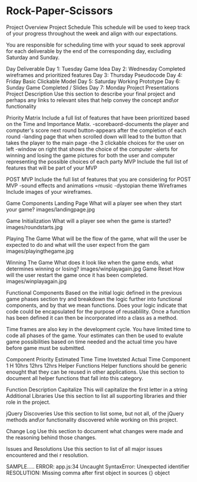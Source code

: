 # Rock-Paper-Scissors
Project Overview
Project Schedule
This schedule will be used to keep track of your progress throughout the week and align with our expectations.

You are responsible for scheduling time with your squad to seek approval for each deliverable by the end of the corresponding day, excluding Saturday and Sunday.

Day Deliverable
Day 1: Tuesday  Game Idea
Day 2: Wednesday    Completed wireframes and prioritized features
Day 3: Thursday Pseudocode
Day 4: Friday   Basic Clickable Model
Day 5: Saturday Working Prototype
Day 6: Sunday   Game Completed / Slides
Day 7: Monday   Project Presentations
Project Description
Use this section to describe your final project and perhaps any links to relevant sites that help convey the concept and\or functionality

Priority Matrix
Include a full list of features that have been prioritized based on the Time and Importance Matix.
-scorebaord-documents the player and computer's score
next round button-appears after the completion of each round
-landing page that when scrolled down will lead to the button that takes the player to the main page
-the 3 clickable choices for the user on left
-window on right that shows the choice of the computer
-alerts for winning and losing the game
pictures for both the user and computer representing the possible choices of each party
MVP
Include the full list of features that will be part of your MVP

POST MVP
Include the full list of features that you are considering for POST MVP
-sound effects and animations
=music
-dystopian theme
Wireframes
Include images of your wireframes.

Game Components
Landing Page
What will a player see when they start your game?
images/landingpage.jpg

Game Initialization
What will a player see when the game is started?
images/roundstarts.jpg 

Playing The Game
What will be the flow of the game, what will the user be expected to do and what will the user expect from the gam
images/playingthegame.jpg

Winning The Game
What does it look like when the game ends, what determines winning or losing?
images/winplayagain.jpg
Game Reset
How will the user restart the game once it has been completed.
images/winplayagain.jpg

Functional Components
Based on the initial logic defined in the previous game phases section try and breakdown the logic further into functional components, and by that we mean functions. Does your logic indicate that code could be encapsulated for the purpose of reusablility. Once a function has been defined it can then be incorporated into a class as a method.

Time frames are also key in the development cycle. You have limited time to code all phases of the game. Your estimates can then be used to evalute game possibilities based on time needed and the actual time you have before game must be submitted.

Component   Priority    Estimated Time  Time Invetsted  Actual Time
Component 1 H   10hrs   12hrs   12hrs
Helper Functions
Helper functions should be generic enought that they can be reused in other applications. Use this section to document all helper functions that fall into this category.

Function    Description
Capitalize  This will capitalize the first letter in a string
Additional Libraries
Use this section to list all supporting libraries and thier role in the project.

jQuery Discoveries
Use this section to list some, but not all, of the jQuery methods and\or functionality discovered while working on this project. 

Change Log
Use this section to document what changes were made and the reasoning behind those changes.

Issues and Resolutions
Use this section to list of all major issues encountered and thei r resolution.

SAMPLE.....
ERROR: app.js:34 Uncaught SyntaxError: Unexpected identifier
RESOLUTION: Missing comma after first object in sources {} object
